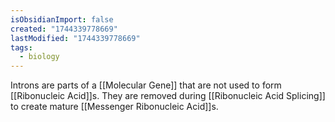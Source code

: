 ```yaml
---
isObsidianImport: false
created: "1744339778669"
lastModified: "1744339778669"
tags:
  - biology
---
```

Introns are parts of a [[Molecular Gene]] that are not used to form [[Ribonucleic Acid]]s. They are removed during [[Ribonucleic Acid Splicing]] to create mature [[Messenger Ribonucleic Acid]]s.